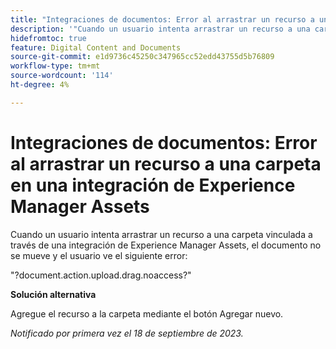 ```yaml
---
title: "Integraciones de documentos: Error al arrastrar un recurso a una carpeta en una integración de Experience Manager Assets"
description: '"Cuando un usuario intenta arrastrar un recurso a una carpeta vinculada a través de una integración de Experience Manager Assets, el documento no se mueve y el usuario ve el siguiente error".'
hidefromtoc: true
feature: Digital Content and Documents
source-git-commit: e1d9736c45250c347965cc52edd43755d5b76809
workflow-type: tm+mt
source-wordcount: '114'
ht-degree: 4%

---
```



# Integraciones de documentos: Error al arrastrar un recurso a una carpeta en una integración de Experience Manager Assets

Cuando un usuario intenta arrastrar un recurso a una carpeta vinculada a través de una integración de Experience Manager Assets, el documento no se mueve y el usuario ve el siguiente error:

&quot;?document.action.upload.drag.noaccess?&quot;

**Solución alternativa**

Agregue el recurso a la carpeta mediante el botón Agregar nuevo.

_Notificado por primera vez el 18 de septiembre de 2023._
